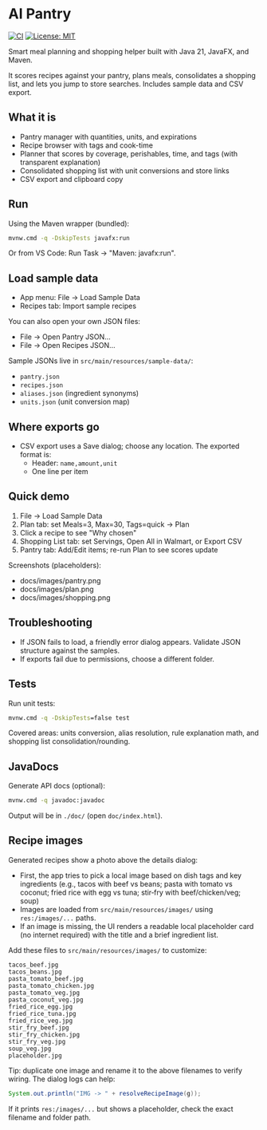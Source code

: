 # AI Pantry

[![CI](https://github.com/Jimbo8998/AI-Pantry/actions/workflows/ci.yml/badge.svg)](https://github.com/Jimbo8998/AI-Pantry/actions/workflows/ci.yml)
[![License: MIT](https://img.shields.io/badge/License-MIT-yellow.svg)](LICENSE)

Smart meal planning and shopping helper built with Java 21, JavaFX, and Maven.

It scores recipes against your pantry, plans meals, consolidates a shopping list, and lets you jump to store searches. Includes sample data and CSV export.

## What it is

- Pantry manager with quantities, units, and expirations
- Recipe browser with tags and cook-time
- Planner that scores by coverage, perishables, time, and tags (with transparent explanation)
- Consolidated shopping list with unit conversions and store links
- CSV export and clipboard copy

## Run

Using the Maven wrapper (bundled):

```bat
mvnw.cmd -q -DskipTests javafx:run
```

Or from VS Code: Run Task → "Maven: javafx:run".

## Load sample data

- App menu: File → Load Sample Data
- Recipes tab: Import sample recipes

You can also open your own JSON files:

- File → Open Pantry JSON…
- File → Open Recipes JSON…

Sample JSONs live in `src/main/resources/sample-data/`:

- `pantry.json`
- `recipes.json`
- `aliases.json` (ingredient synonyms)
- `units.json` (unit conversion map)

## Where exports go

- CSV export uses a Save dialog; choose any location. The exported format is:
	- Header: `name,amount,unit`
	- One line per item

## Quick demo

1. File → Load Sample Data
2. Plan tab: set Meals=3, Max=30, Tags=quick → Plan
3. Click a recipe to see "Why chosen"
4. Shopping List tab: set Servings, Open All in Walmart, or Export CSV
5. Pantry tab: Add/Edit items; re-run Plan to see scores update

Screenshots (placeholders):

- docs/images/pantry.png
- docs/images/plan.png
- docs/images/shopping.png

## Troubleshooting

- If JSON fails to load, a friendly error dialog appears. Validate JSON structure against the samples.
- If exports fail due to permissions, choose a different folder.

## Tests

Run unit tests:

```bat
mvnw.cmd -q -DskipTests=false test
```

Covered areas: units conversion, alias resolution, rule explanation math, and shopping list consolidation/rounding.

## JavaDocs

Generate API docs (optional):

```bat
mvnw.cmd -q javadoc:javadoc
```

Output will be in `./doc/` (open `doc/index.html`).

## Recipe images

Generated recipes show a photo above the details dialog:

- First, the app tries to pick a local image based on dish tags and key ingredients (e.g., tacos with beef vs beans; pasta with tomato vs coconut; fried rice with egg vs tuna; stir‑fry with beef/chicken/veg; soup)
- Images are loaded from `src/main/resources/images/` using `res:/images/...` paths.
- If an image is missing, the UI renders a readable local placeholder card (no internet required) with the title and a brief ingredient list.

Add these files to `src/main/resources/images/` to customize:

```
tacos_beef.jpg
tacos_beans.jpg
pasta_tomato_beef.jpg
pasta_tomato_chicken.jpg
pasta_tomato_veg.jpg
pasta_coconut_veg.jpg
fried_rice_egg.jpg
fried_rice_tuna.jpg
fried_rice_veg.jpg
stir_fry_beef.jpg
stir_fry_chicken.jpg
stir_fry_veg.jpg
soup_veg.jpg
placeholder.jpg
```

Tip: duplicate one image and rename it to the above filenames to verify wiring. The dialog logs can help:

```java
System.out.println("IMG -> " + resolveRecipeImage(g));
```

If it prints `res:/images/...` but shows a placeholder, check the exact filename and folder path.
